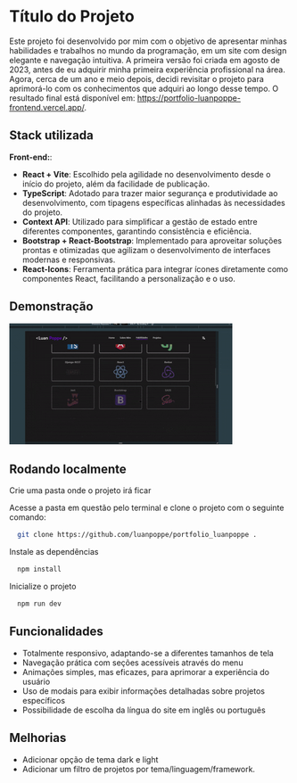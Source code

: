 
# Título do Projeto

Este projeto foi desenvolvido por mim com o objetivo de apresentar minhas habilidades e trabalhos no mundo da programação, em um site com design elegante e navegação intuitiva. A primeira versão foi criada em agosto de 2023, antes de eu adquirir minha primeira experiência profissional na área. Agora, cerca de um ano e meio depois, decidi revisitar o projeto para aprimorá-lo com os conhecimentos que adquiri ao longo desse tempo. O resultado final está disponível em: https://portfolio-luanpoppe-frontend.vercel.app/.

## Stack utilizada

**Front-end:**:
- **React + Vite**: Escolhido pela agilidade no desenvolvimento desde o início do projeto, além da facilidade de publicação.
- **TypeScript**: Adotado para trazer maior segurança e produtividade ao desenvolvimento, com tipagens específicas alinhadas às necessidades do projeto.
- **Context API**: Utilizado para simplificar a gestão de estado entre diferentes componentes, garantindo consistência e eficiência.
- **Bootstrap + React-Bootstrap**: Implementado para aproveitar soluções prontas e otimizadas que agilizam o desenvolvimento de interfaces modernas e responsivas.
- **React-Icons**: Ferramenta prática para integrar ícones diretamente como componentes React, facilitando a personalização e o uso.


## Demonstração
![alt text](public/previa-site-gif.gif)

## Rodando localmente

Crie uma pasta onde o projeto irá ficar

Acesse a pasta em questão pelo terminal e clone o projeto com o seguinte comando:
```bash
  git clone https://github.com/luanpoppe/portfolio_luanpoppe .
```

Instale as dependências
```bash
  npm install
```

Inicialize o projeto

```bash
  npm run dev
```


## Funcionalidades
- Totalmente responsivo, adaptando-se a diferentes tamanhos de tela
- Navegação prática com seções acessíveis através do menu
- Animações simples, mas eficazes, para aprimorar a experiência do usuário
- Uso de modais para exibir informações detalhadas sobre projetos específicos
- Possibilidade de escolha da língua do site em inglês ou português


## Melhorias
- Adicionar opção de tema dark e light
- Adicionar um filtro de projetos por tema/linguagem/framework.